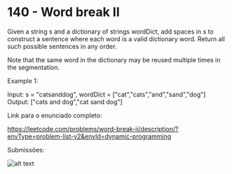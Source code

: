 # 140 - Word break II

Given a string s and a dictionary of strings wordDict, add spaces in s to construct a sentence where each word is a valid dictionary word. Return all such possible sentences in any order.

Note that the same word in the dictionary may be reused multiple times in the segmentation.
 
Example 1:

Input: s = "catsanddog", wordDict = ["cat","cats","and","sand","dog"]
Output: ["cats and dog","cat sand dog"]

Link para o enunciado completo:

https://leetcode.com/problems/word-break-ii/description/?envType=problem-list-v2&envId=dynamic-programming

Submissões:

![alt text](image.png)
